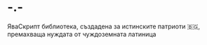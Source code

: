# -.-
ЯваСкрипт библиотека, създадена за истинските патриоти 🇧🇬, премахваща нуждата от чуждоземната латиница
